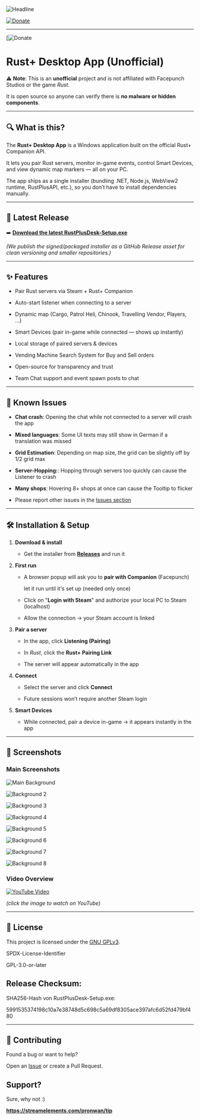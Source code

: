![Headline](./headlineGIT.jpg) 

[![Donate](./donate.png)](https://streamelements.com/pronwan/tip)

---
[![Donate](./donate.png)
# Rust+ Desktop App (Unofficial)



⚠️ **Note**: This is an **unofficial** project and is not affiliated with Facepunch Studios or the game *Rust*.  

It is open source so anyone can verify there is **no malware or hidden components**.



---



## 🔍 What is this?



The **Rust+ Desktop App** is a Windows application built on the official Rust+ Companion API.  

It lets you pair Rust servers, monitor in-game events, control Smart Devices, and view dynamic map markers — all on your PC.



The app ships as a single installer (bundling .NET, Node.js, WebView2 runtime, RustPlusAPI, etc.), so you don’t have to install dependencies manually.



---



## 🚀 Latest Release



➡️ **[Download the latest RustPlusDesk-Setup.exe](../../releases/latest)**



*(We publish the signed/packaged installer as a GitHub Release asset for clean versioning and smaller repositories.)*



---



## ✨ Features



- Pair Rust servers via Steam + Rust+ Companion

- Auto-start listener when connecting to a server

- Dynamic map (Cargo, Patrol Heli, Chinook, Travelling Vendor, Players, …)

- Smart Devices (pair in-game while connected — shows up instantly)

- Local storage of paired servers & devices

- Vending Machine Search System for Buy and Sell orders

- Open-source for transparency and trust

- Team Chat support and event spawn posts to chat



---



## 🐞 Known Issues



- **Chat crash**: Opening the chat while not connected to a server will crash the app  

- **Mixed languages**: Some UI texts may still show in German if a translation was missed  

- **Grid Estimation**: Depending on map size, the grid can be slightly off by 1/2 grid max

- **Server-Hopping:**: Hopping through servers too quickly can cause the Listener to crash

- **Many shops**: Hovering 8+ shops at once can cause the Tooltip to flicker

- Please report other issues in the [Issues section](../../issues)

---



## 🛠️ Installation & Setup



1. **Download & install**  

   - Get the installer from **[Releases](../../releases/latest)** and run it



2. **First run**

   - A browser popup will ask you to **pair with Companion** (Facepunch)

     let it run until it's set up (needed only once)

   - Click on "**Login with Steam**" and authorize your local PC to Steam (localhost)  

   - Allow the connection → your Steam account is linked



4. **Pair a server**  

   - In the app, click **Listening (Pairing)**  

   - In *Rust*, click the **Rust+ Pairing Link**  

   - The server will appear automatically in the app



5. **Connect**  

   - Select the server and click **Connect**  

   - Future sessions won’t require another Steam login



6. **Smart Devices**  

   - While connected, pair a device in-game → it appears instantly in the app



---



## 📸 Screenshots



### Main Screenshots

![Main Background](./RustPlusDesktop/rustplusbg.png)  

![Background 2](./RustPlusDesktop/rustplusbg2.png)  

![Background 3](./RustPlusDesktop/rustplusbg3.png)  

![Background 4](./RustPlusDesktop/rustplusbg4.png)  

![Background 5](./RustPlusDesktop/rustplusbg5.png)  

![Background 6](./RustPlusDesktop/rustplusbg6.png)  

![Background 7](./RustPlusDesktop/rustplusbg7.png)  

![Background 8](./RustPlusDesktop/rustplusbg8.png)



### Video Overview

[![YouTube Video](./RustPlusDesktop/rustplusbg.png)](https://www.youtube.com/watch?v=4NlFuLPK4wk)  

*(click the image to watch on YouTube)*



---



## 📜 License



This project is licensed under the [GNU GPLv3](./LICENSE).

SPDX-License-Identifier

GPL-3.0-or-later



## Release Checksum:

SHA256-Hash von RustPlusDesk-Setup.exe:

5991535374198c10a7e38748d5c698c5a69df8305ace397afc6d52fd479bf480

---



## 🙌 Contributing



Found a bug or want to help?  

Open an [Issue](../../issues) or create a Pull Request.



## Support?



Sure, why not :) 

**https://streamelements.com/pronwan/tip**

